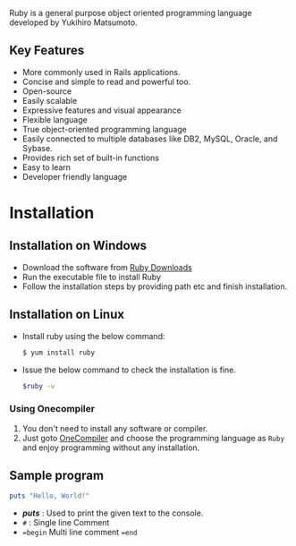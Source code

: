 Ruby is a general purpose object oriented programming language developed by Yukihiro Matsumoto.

## Key Features

* More commonly used in Rails applications.
* Concise and simple to read and powerful too.
* Open-source
* Easily scalable
* Expressive features and visual appearance
* Flexible language
* True object-oriented programming language
* Easily connected to multiple databases like DB2, MySQL, Oracle, and Sybase.
* Provides rich set of built-in functions
* Easy to learn
* Developer friendly language

# Installation

## Installation on Windows

* Download the software from [Ruby Downloads](https://www.ruby-lang.org/en/downloads/)
* Run the executable file to install Ruby
* Follow the installation steps by providing path etc and finish installation.

## Installation on Linux

* Install ruby using the below command:

	```sh
	$ yum install ruby
	```
* Issue the below command to check the installation is fine.

	```sh
	$ruby -v
	```

### Using Onecompiler

1. You don't need to install any software or compiler.
2. Just goto [OneCompiler](https://onecompiler.com/ruby) and choose the programming language as `Ruby` and enjoy programming without any installation.

## Sample program

```ruby
puts "Hello, World!"
```
* ***puts*** :  Used to print the given text to the console.
* `#` : Single line Comment
* `=begin`
Multi 
line 
comment
`=end`

